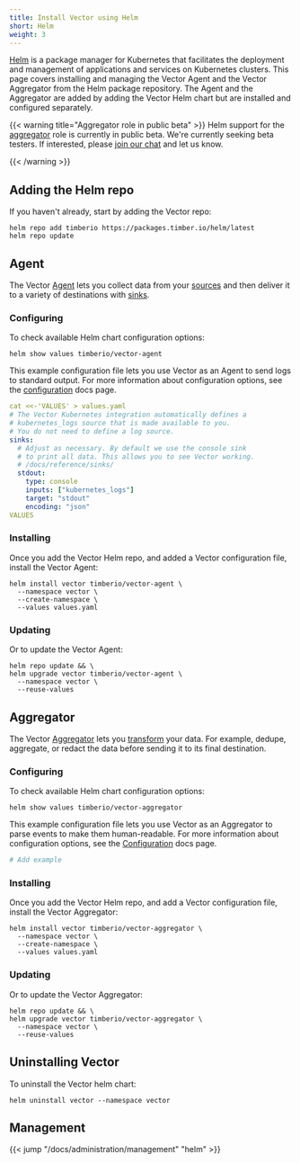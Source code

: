 ```yaml
---
title: Install Vector using Helm
short: Helm
weight: 3
---
```


[Helm] is a package manager for Kubernetes that facilitates the deployment and management of applications and services on Kubernetes clusters. This page covers installing and managing the Vector Agent and the Vector Aggregator from the Helm package repository. The Agent and the Aggregator are added by adding the Vector Helm chart but are installed and configured separately.

{{< warning title="Aggregator role in public beta" >}}
Helm support for the [aggregator] role is currently in public beta. We're currently seeking beta testers. If interested, please [join our chat][chat] and let us know.

[aggregator]: /docs/setup/deployment/roles/#aggregator
[chat]: https://chat.vector.dev
{{< /warning >}}

## Adding the Helm repo

If you haven't already, start by adding the Vector repo:

```shell
helm repo add timberio https://packages.timber.io/helm/latest
helm repo update
```

## Agent

The Vector [Agent] lets you collect data from your [sources] and then deliver it to a variety of destinations with [sinks].

### Configuring

To check available Helm chart configuration options:

```shell
helm show values timberio/vector-agent
```

This example configuration file lets you use Vector as an Agent to send logs to standard output. For more information about configuration options, see the [configuration] docs page.

```yaml
cat <<-'VALUES' > values.yaml
# The Vector Kubernetes integration automatically defines a
# kubernetes_logs source that is made available to you.
# You do not need to define a log source.
sinks:
  # Adjust as necessary. By default we use the console sink
  # to print all data. This allows you to see Vector working.
  # /docs/reference/sinks/
  stdout:
    type: console
    inputs: ["kubernetes_logs"]
    target: "stdout"
    encoding: "json"
VALUES
```

### Installing

Once you add the Vector Helm repo, and added a Vector configuration file, install the Vector Agent:

```shell
helm install vector timberio/vector-agent \
  --namespace vector \
  --create-namespace \
  --values values.yaml
```

### Updating

Or to update the Vector Agent:

```shell
helm repo update && \
helm upgrade vector timberio/vector-agent \
  --namespace vector \
  --reuse-values
```

## Aggregator

The Vector [Aggregator] lets you [transform] your data. For example, dedupe, aggregate, or redact the data before sending it to its final destination.

### Configuring

To check available Helm chart configuration options:

```shell
helm show values timberio/vector-aggregator
```

This example configuration file lets you use Vector as an Aggregator to parse events to make them human-readable. For more information about configuration options, see the [Configuration] docs page.

```toml
# Add example
```

### Installing

Once you add the Vector Helm repo, and add a Vector configuration file, install the Vector Aggregator:

```shell
helm install vector timberio/vector-aggregator \
  --namespace vector \
  --create-namespace \
  --values values.yaml
```

### Updating

Or to update the Vector Aggregator:

```shell
helm repo update && \
helm upgrade vector timberio/vector-aggregator \
  --namespace vector \
  --reuse-values
```

## Uninstalling Vector

To uninstall the Vector helm chart:

```shell
helm uninstall vector --namespace vector 
```

## Management

{{< jump "/docs/administration/management" "helm" >}}

[helm]: https://helm.sh
[Configuration]: /docs/reference/configuration/
[Agent]: /docs/setup/deployment/roles/#agent
[sources]: /docs/reference/configuration/sources/
[sinks]: /docs/reference/configuration/sinks/
[Aggregator]: /docs/setup/deployment/roles/#aggregator 
[transform]: /docs/reference/configuration/transforms/